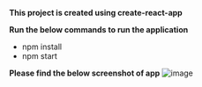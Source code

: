 **This project is created using create-react-app**

**Run the below commands to run the application**
  
   - npm install
   - npm start

**Please find the below screenshot of app**
![image](https://user-images.githubusercontent.com/25593090/194722266-3a64173e-0c85-464e-b644-e0df0772c5a6.png)
